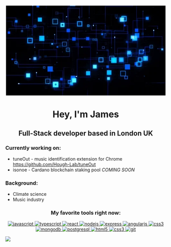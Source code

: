 <p align="center">
<img src="assets/r1.webp" alt="">
</p>

#                                             <center>**Hey, I'm James** </center>

## 														<center>**Full-Stack developer based in London UK**</center>

### Currently working on:

- tuneOut - music identification extension for Chrome https://github.com/Hough-Lab/tuneOut
- isonoe - Cardano blockchain staking pool *COMING SOON*

### Background:

- Climate science
- Music industry

### <center>**My favorite tools right now:** </center>

<center>

[![javascript](https://camo.githubusercontent.com/fd2e93802d3721ee42f49b505ffe71349f8ed87e86c96fcb96e746505faf0d23/68747470733a2f2f69636f6e67722e616d2f64657669636f6e2f6a6176617363726970742d6f726967696e616c2e7376673f73697a653d31323826636f6c6f723d63757272656e74436f6c6f72) ](https://developer.mozilla.org/en-US/docs/Web/JavaScript)[![typescript](https://camo.githubusercontent.com/969941fee70809f2e154beb80b7f50f3d80a67eb35f7e5c8a47b614032ec7b6a/68747470733a2f2f69636f6e67722e616d2f64657669636f6e2f747970657363726970742d6f726967696e616c2e7376673f73697a653d31323826636f6c6f723d63757272656e74436f6c6f72) ](https://icongr.am/devicon/typescript-original.svg?size=128&color=currentColor)[![react](https://camo.githubusercontent.com/290939f8582a3cfe443a7d1d555e1403b6b9553fa97bc6f8db0e95771cce45f6/68747470733a2f2f69636f6e67722e616d2f64657669636f6e2f72656163742d6f726967696e616c2e7376673f73697a653d31323826636f6c6f723d63757272656e74436f6c6f72) ](https://reactjs.org/)[![nodejs](https://camo.githubusercontent.com/b6f3a358faa8d7b5a24528eef859f2200e930ddf058c9bbf2319f5294e5ddc89/68747470733a2f2f69636f6e67722e616d2f64657669636f6e2f6e6f64656a732d6f726967696e616c2d776f72646d61726b2e7376673f73697a653d31323826636f6c6f723d63757272656e74436f6c6f72) ](https://nodejs.org/)[![express](https://camo.githubusercontent.com/4f943da006980b03002bdbc3d40630c2e849f0131bfa8d1ee8e2714723df5e16/68747470733a2f2f69636f6e67722e616d2f64657669636f6e2f657870726573732d6f726967696e616c2d776f72646d61726b2e7376673f73697a653d31323826636f6c6f723d63757272656e74436f6c6f72) ](https://expressjs.com/)[![angularjs](https://camo.githubusercontent.com/97c607d6bf4fcac0e1dcd3a60180dc8859efbdd4028df3ef678de79566ccf15a/68747470733a2f2f69636f6e67722e616d2f64657669636f6e2f616e67756c61726a732d6f726967696e616c2e7376673f73697a653d31323826636f6c6f723d63757272656e74436f6c6f72) ](https://angular.io/)[![css3](https://user-images.githubusercontent.com/25126281/102015838-d4678280-3d55-11eb-81d2-cd2a79ea3a82.png) ](https://graphql.github.io/)[![mongodb](https://camo.githubusercontent.com/d877614148260e402126c50c49552a4a34c81594c4030a7726d1be68f7135b72/68747470733a2f2f69636f6e67722e616d2f64657669636f6e2f6d6f6e676f64622d6f726967696e616c2d776f72646d61726b2e7376673f73697a653d31323826636f6c6f723d63757272656e74436f6c6f72) ](https://www.mongodb.com/)[![postgresql](https://camo.githubusercontent.com/e3cc61d919bd70f7419bd1dd9d74b56e786efd0e5250c109b7a18d99ab1c1eaf/68747470733a2f2f69636f6e67722e616d2f64657669636f6e2f706f737467726573716c2d6f726967696e616c2d776f72646d61726b2e7376673f73697a653d31323826636f6c6f723d63757272656e74436f6c6f72) ](https://www.postgresql.org/)[![html5](https://camo.githubusercontent.com/ca2dd340a34ff89794d363b552a2acd0edbf30e7e84438fe979bb75b86d7f20d/68747470733a2f2f69636f6e67722e616d2f64657669636f6e2f68746d6c352d6f726967696e616c2d776f72646d61726b2e7376673f73697a653d31323826636f6c6f723d63757272656e74436f6c6f72) ](https://www.w3.org/html/)[![css3](https://camo.githubusercontent.com/85a8b97390bbadb88c3c5453648f18b0f50d27a4c593c23868cc9d43605c474f/68747470733a2f2f69636f6e67722e616d2f64657669636f6e2f637373332d6f726967696e616c2d776f72646d61726b2e7376673f73697a653d31323826636f6c6f723d63757272656e74436f6c6f72) ](https://www.w3schools.com/css/)[![git](https://camo.githubusercontent.com/e7a1a4cc187ec626ffacf138780f8f50d41480afb9af1a893941de702cc9f13e/68747470733a2f2f69636f6e67722e616d2f64657669636f6e2f6769742d6f726967696e616c2e7376673f73697a653d31323826636f6c6f723d63757272656e74436f6c6f72) ](https://git-scm.com/)

</center>

<a href="https://www.linkedin.com/in/hough-lab/"> <img src="https://content.linkedin.com/content/dam/me/business/en-us/amp/brand-site/v2/bg/LI-Logo.svg.original.svg" ></a>
